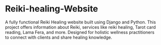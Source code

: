 # Reiki-healing-Website
A fully functional Reiki Healing website built using Django and Python. This project offers information about Reiki, services like reiki healing, Tarot card reading, Lama Fera, and more. Designed for holistic wellness practitioners to connect with clients  and share healing knowledge.
